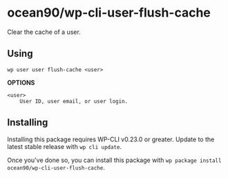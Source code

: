ocean90/wp-cli-user-flush-cache
=========================

Clear the cache of a user.

## Using

```
wp user user flush-cache <user>
```

**OPTIONS**

	<user>
		User ID, user email, or user login.


## Installing

Installing this package requires WP-CLI v0.23.0 or greater. Update to the latest stable release with `wp cli update`.

Once you've done so, you can install this package with `wp package install ocean90/wp-cli-user-flush-cache`.

